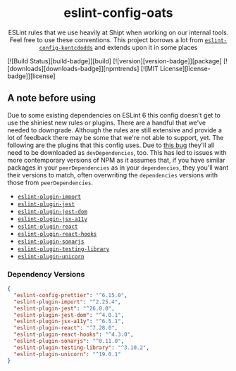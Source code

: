 <div align="center">
<h1>eslint-config-oats</h1>
<p>ESLint rules that we use heavily at Shipt when working on our internal tools. Feel free to use these conventions. This project borrows a lot from <a href="https://github.com/kentcdodds/eslint-config-kentcdodds"><code>eslint-config-kentcdodds</code></a> and extends upon it in some places</p>

</div>
<!-- prettier-ignore-start -->
[![Build Status][build-badge]][build]
[![version][version-badge]][package]
[![downloads][downloads-badge]][npmtrends]
[![MIT License][license-badge]][license]
<!-- prettier-ignore-end -->


## A note before using
Due to some existing dependencies on ESLint 6 this config doesn't get to use the shiniest new rules or plugins. There are a handful that we've needed to downgrade. Although the rules are still extensive and provide a lot of feedback there may be some that we're not able to support, yet. The following are the plugins that this config uses. Due to [this bug](https://github.com/eslint/eslint/issues/3458) they'll all need to be downloaded as `devDependencies`, too. This has led to issues with more contemporary versions of NPM as it assumes that, if you have similar packages in your `peerDependencies` as in your `dependencies`, they you'll want their versions to match, often overwriting the `dependencies` versions with those from `peerDependencies`.

- [`eslint-plugin-import`](https://github.com/import-js/eslint-plugin-import)
- [`eslint-plugin-jest`](https://github.com/jest-community/eslint-plugin-jest)
- [`eslint-plugin-jest-dom`](https://github.com/testing-library/eslint-plugin-jest-dom)
- [`eslint-plugin-jsx-a11y`](https://github.com/jsx-eslint/eslint-plugin-jsx-a11y)
- [`eslint-plugin-react`](https://github.com/yannickcr/eslint-plugin-react)
- [`eslint-plugin-react-hooks`](https://github.com/facebook/react/tree/main/packages/eslint-plugin-react-hooks)
- [`eslint-plugin-sonarjs`](https://github.com/SonarSource/eslint-plugin-sonarjs)
- [`eslint-plugin-testing-library`](https://github.com/testing-library/eslint-plugin-testing-library)
- [`eslint-plugin-unicorn`](https://github.com/sindresorhus/eslint-plugin-unicorn)


### Dependency Versions

```json
{
  "eslint-config-prettier": "^6.15.0",
  "eslint-plugin-import": "^2.25.4",
  "eslint-plugin-jest": "^26.0.0",
  "eslint-plugin-jest-dom": "^4.0.1",
  "eslint-plugin-jsx-a11y": "^6.5.1",
  "eslint-plugin-react": "^7.28.0",
  "eslint-plugin-react-hooks": "^4.3.0",
  "eslint-plugin-sonarjs": "^0.11.0",
  "eslint-plugin-testing-library": "^3.10.2",
  "eslint-plugin-unicorn": "^19.0.1"
}
```
